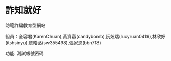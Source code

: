 # 詐知就好
防範詐騙教育型網站



組員：全容君(KarenChuan),黃資蓉(candybomb),阮炫瑞(lucyruan0419),林欣妤(itshsinyu),詹皓丞(sw355498),張家恩(bbn718)

功能:
測試帳號密碼